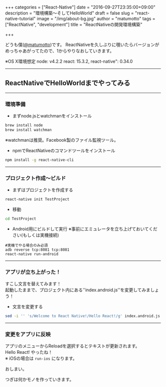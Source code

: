 +++
categories = ["React-Native"]
date = "2016-09-27T23:35:00+09:00"
description = "環境構築〜そしてHelloWorld"
draft = false
slug = "react-native-tutorial"
image = "/img/about-bg.jpg"
author = "matumotto"
tags = ["ReactNative", "development"]
title = "ReactNativeの開発環境構築"

+++

どうも僕([@matumotto](https://github.com/matumotto))です。
ReactNativeを久しぶりに覗いたらバージョンがめっちゃあがってたので、1からやりなおしていきます。

※OS X環境想定
node: v4.2.2
react: 15.3.2,
react-native": 0.34.0

 ----

## ReactNativeでHelloWorldまでやってみる

 ----

### 環境準備
 - まずnode.jsとwatchmanをインストール

```bash
brew install node
brew install watchman
```

※watchmanは推奨。Facebook製のファイル監視ツール。

- npmでReactNativeのコマンドツールをインストール

```bash
npm install -g react-native-cli
```

 ----


### プロジェクト作成〜ビルド
- まずはプロジェクトを作成する 

```bash
react-native init TestProject
```

 - 移動

 ```bash
 cd TestProject
 ```

 - Android用にビルドして実行 
 ※事前にエミュレータを立ち上げておいてください(もしくは実機接続)

 ```
 #実機でやる場合のみ必須
 adb reverse tcp:8081 tcp:8081
 react-native run-android
 ```

 ----

### アプリが立ち上がった！
 すこし文言を替えてみます！<br>
 起動したままで、プロジェクト内にある''index.android.js''を変更してみましょう！
 
 - 文言を変更する

 ```bash
 sed -i '' 's/Welcome to React Native!/Hello React!/g' index.android.js
 ``` 

 ----


### 変更をアプリに反映
アプリのメニューからReloadを選択するとテキストが更新されます。<br>
Hello React! やったね！<br>
※ iOSの場合は ``run-ios`` になります。


 おしまい。

 つぎは何かモノを作っていきます。

